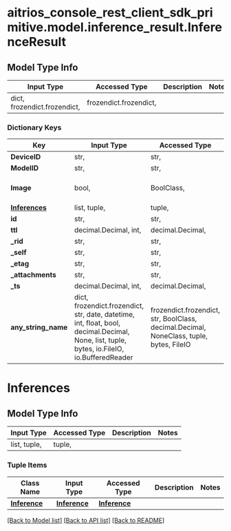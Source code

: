 # aitrios_console_rest_client_sdk_primitive.model.inference_result.InferenceResult

## Model Type Info
Input Type | Accessed Type | Description | Notes
------------ | ------------- | ------------- | -------------
dict, frozendict.frozendict,  | frozendict.frozendict,  |  | 

### Dictionary Keys
Key | Input Type | Accessed Type | Description | Notes
------------ | ------------- | ------------- | ------------- | -------------
**DeviceID** | str,  | str,  | Device ID. | [optional] 
**ModelID** | str,  | str,  | DnnModelVersion. | [optional] 
**Image** | bool,  | BoolClass,  | Synchronized to the InputTensor output. | [optional] 
**[Inferences](#Inferences)** | list, tuple,  | tuple,  |  | [optional] 
**id** | str,  | str,  |  | [optional] 
**ttl** | decimal.Decimal, int,  | decimal.Decimal,  |  | [optional] 
**_rid** | str,  | str,  |  | [optional] 
**_self** | str,  | str,  |  | [optional] 
**_etag** | str,  | str,  |  | [optional] 
**_attachments** | str,  | str,  |  | [optional] 
**_ts** | decimal.Decimal, int,  | decimal.Decimal,  |  | [optional] 
**any_string_name** | dict, frozendict.frozendict, str, date, datetime, int, float, bool, decimal.Decimal, None, list, tuple, bytes, io.FileIO, io.BufferedReader | frozendict.frozendict, str, BoolClass, decimal.Decimal, NoneClass, tuple, bytes, FileIO | any string name can be used but the value must be the correct type | [optional]

# Inferences

## Model Type Info
Input Type | Accessed Type | Description | Notes
------------ | ------------- | ------------- | -------------
list, tuple,  | tuple,  |  | 

### Tuple Items
Class Name | Input Type | Accessed Type | Description | Notes
------------- | ------------- | ------------- | ------------- | -------------
[**Inference**](Inference.md) | [**Inference**](Inference.md) | [**Inference**](Inference.md) |  | 

[[Back to Model list]](../../README.md#documentation-for-models) [[Back to API list]](../../README.md#documentation-for-api-endpoints) [[Back to README]](../../README.md)

